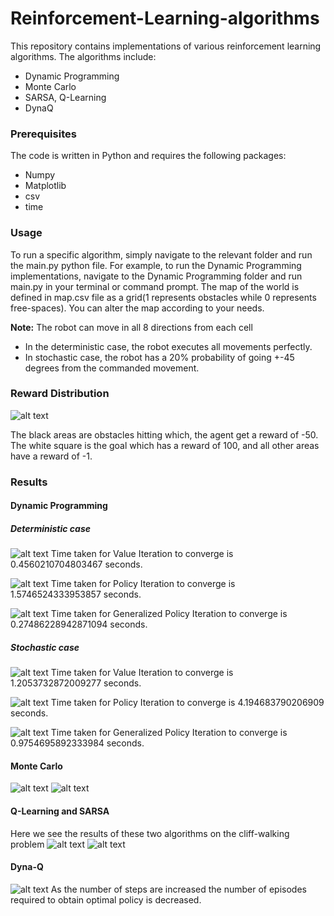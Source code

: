 # Reinforcement-Learning-algorithms

This repository contains implementations of various reinforcement learning algorithms. The algorithms include:
- Dynamic Programming
- Monte Carlo
- SARSA, Q-Learning
- DynaQ

### Prerequisites
The code is written in Python and requires the following packages:
- Numpy
- Matplotlib
- csv
- time

### Usage
To run a specific algorithm, simply navigate to the relevant folder and run the main.py python file. For example, to run the Dynamic Programming implementations, navigate to the Dynamic Programming folder and run main.py in your terminal or command prompt. The map of the world is defined in map.csv file as a grid(1 represents obstacles while 0 represents free-spaces). You can alter the map according to your needs.

**Note:** The robot can move in all 8 directions from each cell

- In the deterministic case, the robot executes all movements perfectly.
- In stochastic case, the robot has a 20% probability of going +-45 degrees from the commanded movement.

### Reward Distribution
![alt text](https://github.com/mayankbansal82/Reinforcement-Learning-algorithms/blob/main/images/map_DP.png)

The black areas are obstacles hitting which, the agent get a reward of -50. The white square is the goal which has a reward of 100, and all other areas have a reward of -1.

### Results

#### Dynamic Programming

##### Deterministic case
![alt text](https://github.com/mayankbansal82/Reinforcement-Learning-algorithms/blob/main/images/Discrete_VI.png)
Time taken for Value Iteration to converge is 0.4560210704803467 seconds.

![alt text](https://github.com/mayankbansal82/Reinforcement-Learning-algorithms/blob/main/images/Discrete_PI.png)
Time taken for Policy Iteration to converge is 1.5746524333953857 seconds.


![alt text](https://github.com/mayankbansal82/Reinforcement-Learning-algorithms/blob/main/images/Discrete_GPI.png)
Time taken for Generalized Policy Iteration to converge is 0.27486228942871094 seconds.

##### Stochastic case
![alt text](https://github.com/mayankbansal82/Reinforcement-Learning-algorithms/blob/main/images/Sto_VI.png)
Time taken for Value Iteration to converge is 1.2053732872009277 seconds.

![alt text](https://github.com/mayankbansal82/Reinforcement-Learning-algorithms/blob/main/images/Sto_PI.png)
Time taken for Policy Iteration to converge is 4.194683790206909 seconds.

![alt text](https://github.com/mayankbansal82/Reinforcement-Learning-algorithms/blob/main/images/Sto_GPI.png)
Time taken for Generalized Policy Iteration to converge is 0.9754695892333984 seconds.

#### Monte Carlo
![alt text](https://github.com/mayankbansal82/Reinforcement-Learning-algorithms/blob/main/images/MCES.png)
![alt text](https://github.com/mayankbansal82/Reinforcement-Learning-algorithms/blob/main/images/MC_eps.png)

#### Q-Learning and SARSA
Here we see the results of these two algorithms on the cliff-walking problem
![alt text](https://github.com/mayankbansal82/Reinforcement-Learning-algorithms/blob/main/images/cliff_walking1.png)
![alt text](https://github.com/mayankbansal82/Reinforcement-Learning-algorithms/blob/main/images/plots.png)

#### Dyna-Q
![alt text](https://github.com/mayankbansal82/Reinforcement-Learning-algorithms/blob/main/images/dynaq.png)
As the number of steps are increased the number of episodes required to obtain optimal policy is decreased.





 


